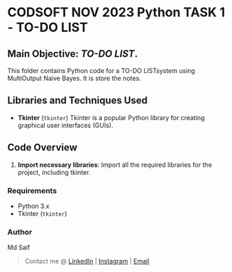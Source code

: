 # CODSOFT NOV 2023 Python TASK 1 - TO-DO LIST

## Main Objective: *TO-DO LIST*.

This folder contains Python code for a TO-DO LISTsystem using MultiOutput Naive Bayes. It is store the notes.

## Libraries and Techniques Used

- **Tkinter** (`tkinter`) Tkinter is a popular Python library for creating graphical user interfaces (GUIs).

## Code Overview

1. **Import necessary libraries**: Import all the required libraries for the project, including tkinter.


### Requirements

- Python 3.x
- Tkinter (`tkinter`)

### Author

Md Saif
> Contact me @ [LinkedIn](https://www.linkedin.com/in/shaikh-saif-a6b4a422a) | [Instagram](https://www.instagram.com/saif___.05) | [Email](Saify.jmi@gmail.com)
